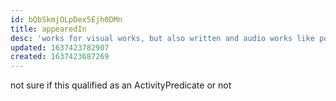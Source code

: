 ```yaml
---
id: bQbSkmjOLpDex5Ejh0DMn
title: appearedIn
desc: 'works for visual works, but also written and audio works like podcasts'
updated: 1637423782907
created: 1637423687269
---
```


not sure if this qualified as an ActivityPredicate or not
